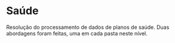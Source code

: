 # Saúde
Resolução do processamento de dados de planos de saúde. Duas abordagens foram feitas, uma em cada pasta neste nível.